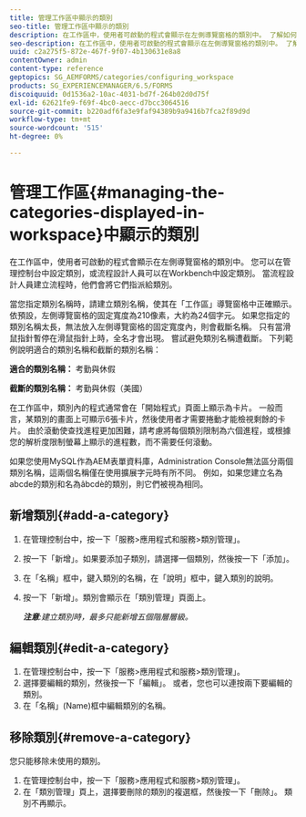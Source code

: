 ```yaml
---
title: 管理工作區中顯示的類別
seo-title: 管理工作區中顯示的類別
description: 在工作區中，使用者可啟動的程式會顯示在左側導覽窗格的類別中。 了解如何管理工作區中顯示的這些類別。
seo-description: 在工作區中，使用者可啟動的程式會顯示在左側導覽窗格的類別中。 了解如何管理工作區中顯示的這些類別。
uuid: c2a275f5-872e-467f-9f07-4b130631e8a8
contentOwner: admin
content-type: reference
geptopics: SG_AEMFORMS/categories/configuring_workspace
products: SG_EXPERIENCEMANAGER/6.5/FORMS
discoiquuid: 0d1536a2-10ac-4031-bd7f-264b02d0d75f
exl-id: 62621fe9-f69f-4bc0-aecc-d7bcc3064516
source-git-commit: b220adf6fa3e9faf94389b9a9416b7fca2f89d9d
workflow-type: tm+mt
source-wordcount: '515'
ht-degree: 0%

---
```


# 管理工作區{#managing-the-categories-displayed-in-workspace}中顯示的類別

在工作區中，使用者可啟動的程式會顯示在左側導覽窗格的類別中。 您可以在管理控制台中設定類別，或流程設計人員可以在Workbench中設定類別。 當流程設計人員建立流程時，他們會將它們指派給類別。

當您指定類別名稱時，請建立類別名稱，使其在「工作區」導覽窗格中正確顯示。 依預設，左側導覽窗格的固定寬度為210像素，大約為24個字元。 如果您指定的類別名稱太長，無法放入左側導覽窗格的固定寬度內，則會截斷名稱。 只有當滑鼠指針暫停在滑鼠指針上時，全名才會出現。 嘗試避免類別名稱遭截斷。 下列範例說明適合的類別名稱和截斷的類別名稱：

**適合的類別名稱：** 考勤與休假

**截斷的類別名稱：** 考勤與休假（美國）

在工作區中，類別內的程式通常會在「開始程式」頁面上顯示為卡片。 一般而言，某類別的畫面上可顯示6張卡片，然後使用者才需要捲動才能檢視剩餘的卡片。 由於滾動使查找進程更加困難，請考慮將每個類別限制為六個進程，或根據您的解析度限制螢幕上顯示的進程數，而不需要任何滾動。

如果您使用MySQL作為AEM表單資料庫，Administration Console無法區分兩個類別名稱，這兩個名稱僅在使用擴展字元時有所不同。 例如，如果您建立名為abcde的類別和名為âbcdè的類別，則它們被視為相同。

## 新增類別{#add-a-category}

1. 在管理控制台中，按一下「服務>應用程式和服務>類別管理」。
1. 按一下「新增」。如果要添加子類別，請選擇一個類別，然後按一下「添加」。
1. 在「名稱」框中，鍵入類別的名稱，在「說明」框中，鍵入類別的說明。
1. 按一下「新增」。類別會顯示在「類別管理」頁面上。

   ***注意&#x200B;**:建立類別時，最多只能新增五個階層層級。*

## 編輯類別{#edit-a-category}

1. 在管理控制台中，按一下「服務>應用程式和服務>類別管理」。
1. 選擇要編輯的類別，然後按一下「編輯」。 或者，您也可以連按兩下要編輯的類別。
1. 在「名稱」(Name)框中編輯類別的名稱。

## 移除類別{#remove-a-category}

您只能移除未使用的類別。

1. 在管理控制台中，按一下「服務>應用程式和服務>類別管理」。
1. 在「類別管理」頁上，選擇要刪除的類別的複選框，然後按一下「刪除」。 類別不再顯示。
